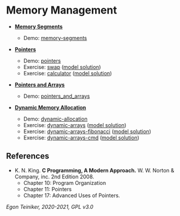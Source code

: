 # Memory Management

* [**Memory Segments**](https://github.com/teiniker/teiniker-lectures-computerscience/tree/master/c-advanced/memory-management/memory-segments/README.md)
    * Demo: [memory-segments](https://github.com/teiniker/teiniker-lectures-computerscience/tree/master/c-advanced/memory-management/memory-segments)

* [**Pointers**](https://github.com/teiniker/teiniker-lectures-computerscience/tree/master/c-advanced/memory-management/pointers/README.md)
    * Demo: [pointers](https://github.com/teiniker/teiniker-lectures-computerscience/tree/master/c-advanced/memory-management/pointers)
    * Exercise: [swap](https://github.com/teiniker/teiniker-lectures-computerscience/tree/master/c-advanced/memory-management/swap-exercise) 
        ([model solution](https://github.com/teiniker/teiniker-lectures-computerscience/tree/master/c-advanced/memory-management/swap))
    * Exercise: [calculator](https://github.com/teiniker/teiniker-lectures-computerscience/tree/master/c-advanced/memory-management/calculator-exercise)
        ([model solution](https://github.com/teiniker/teiniker-lectures-computerscience/tree/master/c-advanced/memory-management/calculator))

* [**Pointers and Arrays**](https://github.com/teiniker/teiniker-lectures-computerscience/tree/master/c-advanced/memory-management/arrays/README.md)
   * Demo: [pointers_and_arrays](https://github.com/teiniker/teiniker-lectures-computerscience/tree/master/c-advanced/memory-management/arrays)

* [**Dynamic Memory Allocation**](https://github.com/teiniker/teiniker-lectures-computerscience/tree/master/c-advanced/memory-management/dynamic-memory-allocation/README.md)
   * Demo: [dynamic-allocation](https://github.com/teiniker/teiniker-lectures-computerscience/tree/master/c-advanced/memory-management/dynamic-memory-allocation) 
   * Exercise: [dynamic-arrays](https://github.com/teiniker/teiniker-lectures-computerscience/tree/master/c-advanced/memory-management/dynamic-arrays-exercise)
         ([model solution](https://github.com/teiniker/teiniker-lectures-computerscience/tree/master/c-advanced/memory-management/dynamic-arrays))
   * Exercise: [dynamic-arrays-fibonacci](https://github.com/teiniker/teiniker-lectures-computerscience/tree/master/c-advanced/memory-management/dynamic-arrays-fibonacci-exercise)
         ([model solution](https://github.com/teiniker/teiniker-lectures-computerscience/tree/master/c-advanced/memory-management/dynamic-arrays-fibonacci))
   * Exercise: [dynamic-arrays-cmd](https://github.com/teiniker/teiniker-lectures-computerscience/tree/master/c-advanced/memory-management/dynamic-arrays-cmd-exercise)
         ([model solution](https://github.com/teiniker/teiniker-lectures-computerscience/tree/master/c-advanced/memory-management/dynamic-arrays-cmd))


## References

* K. N. King. **C Programming, A Modern Approach.** W. W. Norton & Company, inc. 2nd Edition 2008. 
    * Chapter 10: Program Organization
    * Chapter 11: Pointers
    * Chapter 17: Advanced Uses of Pointers.
 
*Egon Teiniker, 2020-2021, GPL v3.0* 
